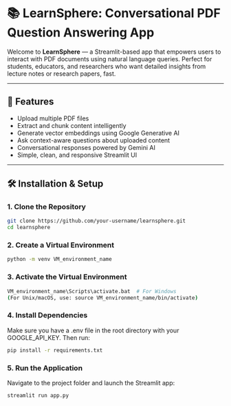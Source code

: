 # 📚 LearnSphere: Conversational PDF Question Answering App

Welcome to **LearnSphere** — a Streamlit-based app that empowers users to interact with PDF documents using natural language queries. Perfect for students, educators, and researchers who want detailed insights from lecture notes or research papers, fast.

---

## 🚀 Features

- Upload multiple PDF files
- Extract and chunk content intelligently
- Generate vector embeddings using Google Generative AI
- Ask context-aware questions about uploaded content
- Conversational responses powered by Gemini AI
- Simple, clean, and responsive Streamlit UI

---

## 🛠️ Installation & Setup

### 1. Clone the Repository

```bash
git clone https://github.com/your-username/learnsphere.git
cd learnsphere
```
### 2. Create a Virtual Environment

```bash
python -m venv VM_environment_name
```
### 3. Activate the Virtual Environment
```bash
VM_environment_name\Scripts\activate.bat  # For Windows
(For Unix/macOS, use: source VM_environment_name/bin/activate)
```

### 4. Install Dependencies
Make sure you have a .env file in the root directory with your GOOGLE_API_KEY. Then run:

```bash
pip install -r requirements.txt
```

### 5. Run the Application
Navigate to the project folder and launch the Streamlit app:

```bash
streamlit run app.py
```


